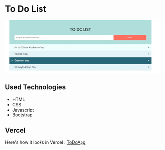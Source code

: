 # To Do List

![](./screenshots/img.jpg)

## Used Technologies
- HTML
- CSS
- Javascript
- Bootstrap

## Vercel
Here's how it looks in Vercel : [ToDoApp](https://to-do-application-six.vercel.app/)